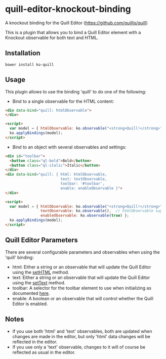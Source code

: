 # quill-editor-knockout-binding
A knockout binding for the Quill Editor (https://github.com/quilljs/quill)

This is a plugin that allows you to bind a Quill Editor element with a Knockout observable for both text and HTML.

## Installation
`bower install ko-quill`

## Usage
This plugin allows to use the binding 'quill' to do one of the following:
- Bind to a single observable for the HTML content:
```html
<div data-bind="quill: htmlObservable">
</div>

<script>
  var model = { htmlObservable: ko.observable("<strong>Quill!</strong>") };
  ko.applyBindings(model);
</script>
```
- Bind to an object with several observables and settings:
```html
<div id="toolbar">
  <button class="ql-bold">Bold</button>
  <button class="ql-italic">Italic</button>
</div>
<div data-bind="quill: { html: htmlObservable,
                         text: textObservable,
                         toolbar: '#toolbar',
                         enable: enableObservable }">
</div>

<script>
  var model = { htmlObservable: ko.observable("<strong>Quill!</strong>"),
                textObservable: ko.observable(),  // htmlObservable supercedes textObservable.
                enableObservable: ko.observable(true) };
  ko.applyBindings(model);
</script>
```

## Quill Editor Parameters
There are several configurable parameters and observables when using the 'quill' binding:
- html: Either a string or an observable that will update the Quill Editor using the <a href="http://quilljs.com/docs/api/#quillprototypesethtml">setHTML</a> method.
- text: Either a string or an observable that will update the Quill Editor using the <a href="http://quilljs.com/docs/api/#quillprototypesettext">setText</a> method.
- toolbar: A selector for the toolbar element to use when initializing as documented <a href="http://quilljs.com/docs/modules/toolbar/">here</a>.
- enable: A boolean or an observable that will control whether the Quill Editor is enabled.

## Notes
- If you use both 'html' and 'text' observables, both are updated when changes
  are made in the editor, but only 'html' data changes will be reflected in the
  editor.
- If you use only a 'text' observable, changes to it will of course be reflected
  as usual in the editor.

